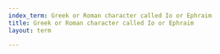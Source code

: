 ```yaml
---
index_term: Greek or Roman character called Io or Ephraim
title: Greek or Roman character called Io or Ephraim
layout: term

---
```

